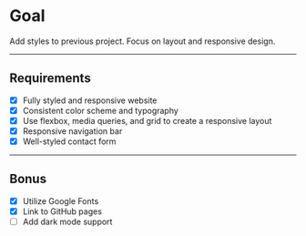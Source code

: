 
# Goal
Add styles to previous project. Focus on layout and responsive design.

---

## Requirements

- [x] Fully styled and responsive website
- [x] Consistent color scheme and typography
- [x] Use flexbox, media queries, and grid to create a responsive layout
- [x] Responsive navigation bar
- [x] Well-styled contact form

---

## Bonus

- [x] Utilize Google Fonts
- [x] Link to GitHub pages
- [ ] Add dark mode support
